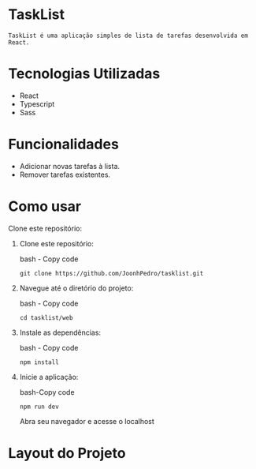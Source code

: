 # TaskList
    TaskList é uma aplicação simples de lista de tarefas desenvolvida em React.

#   Tecnologias Utilizadas

<ul>
    <li>React</li>
    <li>Typescript</li>
    <li>Sass</li>
</ul>    
    
# Funcionalidades
<ul>
    <li>Adicionar novas tarefas à lista.</li>
    <li>Remover tarefas existentes.</li>
</ul>

# Como usar
Clone este repositório:

<ol>
    <li>Clone este repositório:</li>

bash - Copy code
    
    git clone https://github.com/JoonhPedro/tasklist.git

<li>Navegue até o diretório do projeto:</li>

bash - Copy code
    
    cd tasklist/web

<li>Instale as dependências: </li>

bash - Copy code

    npm install

<li>Inicie a aplicação:</li>

bash-Copy code
    
    npm run dev

Abra seu navegador e acesse o localhost
</ol>

# Layout do Projeto

<div> <img src=''><div>
